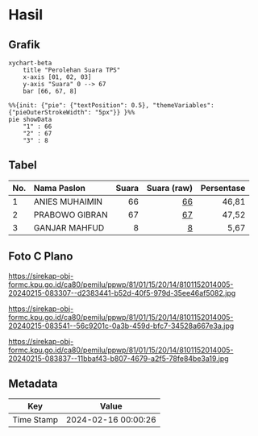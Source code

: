 # Hasil

## Grafik

```mermaid
xychart-beta
    title "Perolehan Suara TPS"
    x-axis [01, 02, 03]
    y-axis "Suara" 0 --> 67
    bar [66, 67, 8]
```

```mermaid
%%{init: {"pie": {"textPosition": 0.5}, "themeVariables": {"pieOuterStrokeWidth": "5px"}} }%%
pie showData
    "1" : 66
    "2" : 67
    "3" : 8
```

## Tabel

| No. | Nama Paslon    | Suara | Suara (raw) | Persentase |
|:--- |:-------------- | -----:| -----------:| ----------:|
| 1   | ANIES MUHAIMIN | 66    | [66][p-1]   | 46,81      |
| 2   | PRABOWO GIBRAN | 67    | [67][p-2]   | 47,52      |
| 3   | GANJAR MAHFUD  | 8     | [8][p-3]    | 5,67       |


[p-1]: https://github.com/gigit-pemilu/pemilu-2024-81-maluku/blob/main/pilpres/hitung-suara/sub/81-maluku/sub/01-maluku-tengah/sub/15-leihitu/sub/2014-hitumessing/sub/005-tps/sub/paslon-1.txt
[p-2]: https://github.com/gigit-pemilu/pemilu-2024-81-maluku/blob/main/pilpres/hitung-suara/sub/81-maluku/sub/01-maluku-tengah/sub/15-leihitu/sub/2014-hitumessing/sub/005-tps/sub/paslon-2.txt
[p-3]: https://github.com/gigit-pemilu/pemilu-2024-81-maluku/blob/main/pilpres/hitung-suara/sub/81-maluku/sub/01-maluku-tengah/sub/15-leihitu/sub/2014-hitumessing/sub/005-tps/sub/paslon-3.txt

## Foto C Plano

https://sirekap-obj-formc.kpu.go.id/ca80/pemilu/ppwp/81/01/15/20/14/8101152014005-20240215-083307--d2383441-b52d-40f5-979d-35ee46af5082.jpg

https://sirekap-obj-formc.kpu.go.id/ca80/pemilu/ppwp/81/01/15/20/14/8101152014005-20240215-083541--56c9201c-0a3b-459d-bfc7-34528a667e3a.jpg

https://sirekap-obj-formc.kpu.go.id/ca80/pemilu/ppwp/81/01/15/20/14/8101152014005-20240215-083837--11bbaf43-b807-4679-a2f5-78fe84be3a19.jpg


## Metadata

| Key        | Value               |
| ---------- | ------------------- |
| Time Stamp | 2024-02-16 00:00:26 |



